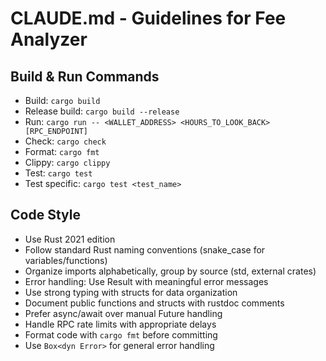 # CLAUDE.md - Guidelines for Fee Analyzer

## Build & Run Commands
- Build: `cargo build`
- Release build: `cargo build --release`
- Run: `cargo run -- <WALLET_ADDRESS> <HOURS_TO_LOOK_BACK> [RPC_ENDPOINT]`
- Check: `cargo check`
- Format: `cargo fmt`
- Clippy: `cargo clippy`
- Test: `cargo test`
- Test specific: `cargo test <test_name>`

## Code Style
- Use Rust 2021 edition
- Follow standard Rust naming conventions (snake_case for variables/functions)
- Organize imports alphabetically, group by source (std, external crates)
- Error handling: Use Result with meaningful error messages
- Use strong typing with structs for data organization
- Document public functions and structs with rustdoc comments
- Prefer async/await over manual Future handling
- Handle RPC rate limits with appropriate delays
- Format code with `cargo fmt` before committing
- Use `Box<dyn Error>` for general error handling